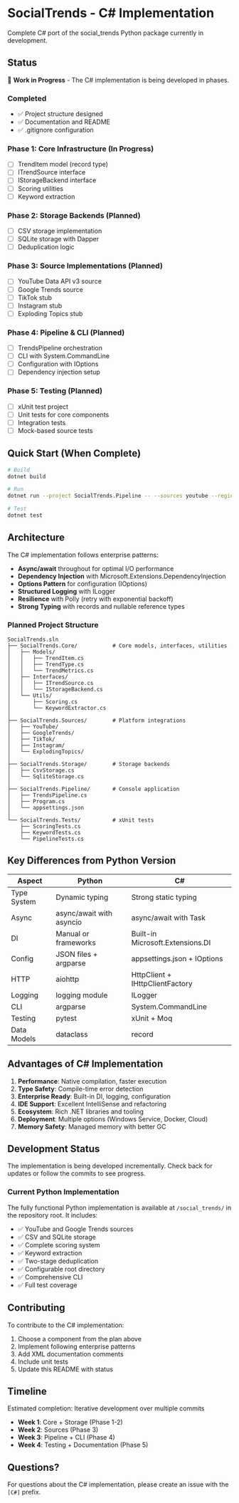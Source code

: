 # SocialTrends - C# Implementation

Complete C# port of the social_trends Python package currently in development.

## Status

🚧 **Work in Progress** - The C# implementation is being developed in phases.

### Completed
- ✅ Project structure designed
- ✅ Documentation and README
- ✅ .gitignore configuration

### Phase 1: Core Infrastructure (In Progress)
- [ ] TrendItem model (record type)
- [ ] ITrendSource interface
- [ ] IStorageBackend interface
- [ ] Scoring utilities
- [ ] Keyword extraction

### Phase 2: Storage Backends (Planned)
- [ ] CSV storage implementation
- [ ] SQLite storage with Dapper
- [ ] Deduplication logic

### Phase 3: Source Implementations (Planned)
- [ ] YouTube Data API v3 source
- [ ] Google Trends source
- [ ] TikTok stub
- [ ] Instagram stub
- [ ] Exploding Topics stub

### Phase 4: Pipeline & CLI (Planned)
- [ ] TrendsPipeline orchestration
- [ ] CLI with System.CommandLine
- [ ] Configuration with IOptions<T>
- [ ] Dependency injection setup

### Phase 5: Testing (Planned)
- [ ] xUnit test project
- [ ] Unit tests for core components
- [ ] Integration tests
- [ ] Mock-based source tests

## Quick Start (When Complete)

```bash
# Build
dotnet build

# Run
dotnet run --project SocialTrends.Pipeline -- --sources youtube --region US --limit 50

# Test
dotnet test
```

## Architecture

The C# implementation follows enterprise patterns:

- **Async/await** throughout for optimal I/O performance
- **Dependency Injection** with Microsoft.Extensions.DependencyInjection  
- **Options Pattern** for configuration (IOptions<T>)
- **Structured Logging** with ILogger<T>
- **Resilience** with Polly (retry with exponential backoff)
- **Strong Typing** with records and nullable reference types

### Planned Project Structure

```
SocialTrends.sln
├── SocialTrends.Core/           # Core models, interfaces, utilities
│   ├── Models/
│   │   ├── TrendItem.cs
│   │   ├── TrendType.cs
│   │   └── TrendMetrics.cs
│   ├── Interfaces/
│   │   ├── ITrendSource.cs
│   │   └── IStorageBackend.cs
│   └── Utils/
│       ├── Scoring.cs
│       └── KeywordExtractor.cs
│
├── SocialTrends.Sources/        # Platform integrations
│   ├── YouTube/
│   ├── GoogleTrends/
│   ├── TikTok/
│   ├── Instagram/
│   └── ExplodingTopics/
│
├── SocialTrends.Storage/        # Storage backends
│   ├── CsvStorage.cs
│   └── SqliteStorage.cs
│
├── SocialTrends.Pipeline/       # Console application
│   ├── TrendsPipeline.cs
│   ├── Program.cs
│   └── appsettings.json
│
└── SocialTrends.Tests/          # xUnit tests
    ├── ScoringTests.cs
    ├── KeywordTests.cs
    └── PipelineTests.cs
```

## Key Differences from Python Version

| Aspect | Python | C# |
|--------|--------|-----|
| Type System | Dynamic typing | Strong static typing |
| Async | async/await with asyncio | async/await with Task |
| DI | Manual or frameworks | Built-in Microsoft.Extensions.DI |
| Config | JSON files + argparse | appsettings.json + IOptions<T> |
| HTTP | aiohttp | HttpClient + IHttpClientFactory |
| Logging | logging module | ILogger<T> |
| CLI | argparse | System.CommandLine |
| Testing | pytest | xUnit + Moq |
| Data Models | dataclass | record |

## Advantages of C# Implementation

1. **Performance**: Native compilation, faster execution
2. **Type Safety**: Compile-time error detection
3. **Enterprise Ready**: Built-in DI, logging, configuration
4. **IDE Support**: Excellent IntelliSense and refactoring
5. **Ecosystem**: Rich .NET libraries and tooling
6. **Deployment**: Multiple options (Windows Service, Docker, Cloud)
7. **Memory Safety**: Managed memory with better GC

## Development Status

The implementation is being developed incrementally. Check back for updates or follow the commits to see progress.

### Current Python Implementation

The fully functional Python implementation is available at `/social_trends/` in the repository root. It includes:
- ✅ YouTube and Google Trends sources
- ✅ CSV and SQLite storage
- ✅ Complete scoring system
- ✅ Keyword extraction
- ✅ Two-stage deduplication
- ✅ Configurable root directory
- ✅ Comprehensive CLI
- ✅ Full test coverage

## Contributing

To contribute to the C# implementation:

1. Choose a component from the plan above
2. Implement following enterprise patterns
3. Add XML documentation comments
4. Include unit tests
5. Update this README with status

## Timeline

Estimated completion: Iterative development over multiple commits

- **Week 1**: Core + Storage (Phase 1-2)
- **Week 2**: Sources (Phase 3)  
- **Week 3**: Pipeline + CLI (Phase 4)
- **Week 4**: Testing + Documentation (Phase 5)

## Questions?

For questions about the C# implementation, please create an issue with the `[C#]` prefix.
